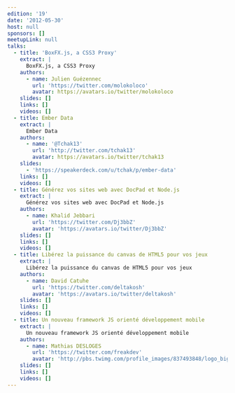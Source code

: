 ```yaml
---
edition: '19'
date: '2012-05-30'
host: null
sponsors: []
meetupLink: null
talks:
  - title: 'BoxFX.js, a CSS3 Proxy'
    extract: |
      BoxFX.js, a CSS3 Proxy
    authors:
      - name: Julien Guézennec
        url: 'https://twitter.com/molokoloco'
        avatar: https://avatars.io/twitter/molokoloco
    slides: []
    links: []
    videos: []
  - title: Ember Data
    extract: |
      Ember Data
    authors:
      - name: '@Tchak13'
        url: 'http://twitter.com/tchak13'
        avatar: https://avatars.io/twitter/tchak13
    slides:
      - 'https://speakerdeck.com/u/tchak/p/ember-data'
    links: []
    videos: []
  - title: Générez vos sites web avec DocPad et Node.js
    extract: |
      Générez vos sites web avec DocPad et Node.js
    authors:
      - name: Khalid Jebbari
        url: 'https://twitter.com/Dj3bbZ'
        avatar: 'https://avatars.io/twitter/Dj3bbZ'
    slides: []
    links: []
    videos: []
  - title: Libérez la puissance du canvas de HTML5 pour vos jeux
    extract: |
      Libérez la puissance du canvas de HTML5 pour vos jeux
    authors:
      - name: David Catuhe
        url: 'https://twitter.com/deltakosh'
        avatar: 'https://avatars.io/twitter/deltakosh'
    slides: []
    links: []
    videos: []
  - title: Un nouveau framework JS orienté développement mobile
    extract: |
      Un nouveau framework JS orienté développement mobile
    authors:
      - name: Mathias DESLOGES
        url: 'https://twitter.com/freakdev'
        avatar: 'http://pbs.twimg.com/profile_images/837493848/logo_bigger.jpg'
    slides: []
    links: []
    videos: []
---
```

